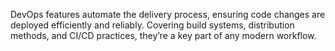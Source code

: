 DevOps features automate the delivery process, ensuring code changes are deployed efficiently and reliably. Covering build systems, distribution methods, and CI/CD practices, they’re a key part of any modern workflow.